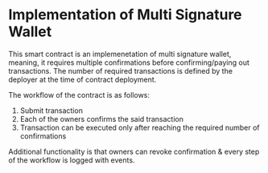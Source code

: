 # Implementation of Multi Signature Wallet

This smart contract is an implemenetation of multi signature wallet, meaning, it requires multiple confirmations before confirming/paying out transactions.
The number of required transactions is defined by the deployer at the time of contract deployment.

The workflow of the contract is as follows:
 1. Submit transaction
 2. Each of the owners confirms the said transaction
 3. Transaction can be executed only after reaching the required number of confirmations

Additional functionality is that owners can revoke confirmation & every step of the workflow is logged with events.
